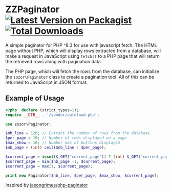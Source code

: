 ZZPaginator
[![Latest Version on Packagist](https://img.shields.io/packagist/v/zozor/paginator.svg?style=flat-square)](https://packagist.org/packages/zozor/paginator)
[![Total Downloads](https://img.shields.io/packagist/dt/zozor/paginator.svg?style=flat-square)](https://img.shields.io/packagist/dt/zozor/paginator.svg)
=============


A simple paginator for PHP ^8.3 for use with javascript fetch.
The HTML page without PHP, which will display rows extracted from a database, will make a request in JavaScript using `fetch()` to a PHP page that will return the retrieved rows along with pagination data.

The PHP page, which will fetch the rows from the database, can initialize the `zozor\Paginator` class to create a pagination tool. All of this can be returned to JavaScript in JSON format.

## Example of Usage
```php
<?php  declare (strict_types=1);
require __DIR__ . '/vendor/autoload.php';

use zozor\Paginator;

$nb_line = 120; // Extract the number of rows from the database
$per_page = 10; // Number of rows displayed on a page
$max_show = 10; // Number max of buttons displayed
$nb_page = (int) ceil($nb_line / $per_page);

$current_page = isset($_GET["current_page"]) ? (int) $_GET["current_page"] : 1;
$current_page = min($nb_page -1, $current_page);
$current_page = max(1, $current_page);

print new Paginator($nb_line, $per_page, $max_show, $current_page);

```

Inspired by [jasongrimes/php-paginator](https://github.com/jasongrimes/php-paginator/blob/master/README.md?plain=1)

